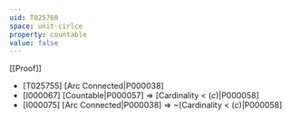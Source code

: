 ```yaml
---
uid: T025760
space: unit-cirlce
property: countable
value: false
---
```

[[Proof]]

* [T025755] [Arc Connected|P000038]
* [I000067] [Countable|P000057] => [Cardinality < $\mathfrak(c)$|P000058]
* [I000075] [Arc Connected|P000038] => ~[Cardinality < $\mathfrak(c)$|P000058]

